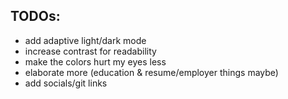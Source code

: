 ## TODOs:
- add adaptive light/dark mode
- increase contrast for readability
- make the colors hurt my eyes less 
- elaborate more (education & resume/employer things maybe)
- add socials/git links 
